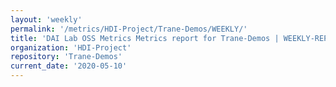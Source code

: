 ```yaml
---
layout: 'weekly'
permalink: '/metrics/HDI-Project/Trane-Demos/WEEKLY/'
title: 'DAI Lab OSS Metrics Metrics report for Trane-Demos | WEEKLY-REPORT-2020-05-10'
organization: 'HDI-Project'
repository: 'Trane-Demos'
current_date: '2020-05-10'
---
```

